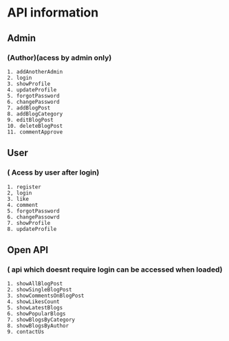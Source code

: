 # API information

## Admin 
### (Author)(acess by admin only)
	1. addAnotherAdmin
	2. login
	3. showProfile
	4. updateProfile
	5. forgotPassword
	6. changePassword
	7. addBlogPost
	8. addBlogCategory
	9. editBlogPost
	10. deleteBlogPost
	11. commentApprove

## User 
### ( Acess by user after login)
	1. register
	2, login
	3. like	
	4. comment
	5. forgotPassword
	6. changePassowrd
	7. showProfile
	8. updateProfile

## Open API 
### ( api which doesnt require login can be accessed when loaded)
	1. showAllBlogPost
	2. showSingleBlogPost
	3. showCommentsOnBlogPost
	4. showLikesCount
	5. showLatestBlogs
	6. showPopularBlogs	
	7. showBlogsByCategory
	8. showBlogsByAuthor
	9. contactUs




